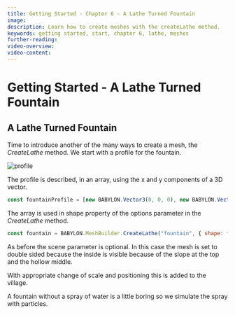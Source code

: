 ```yaml
---
title: Getting Started - Chapter 6 - A Lathe Turned Fountain
image:
description: Learn how to create meshes with the createLathe method.
keywords: getting started, start, chapter 6, lathe, meshes
further-reading:
video-overview:
video-content:
---
```


# Getting Started - A Lathe Turned Fountain

## A Lathe Turned Fountain

Time to introduce another of the many ways to create a mesh, the _CreateLathe_ method. We start with a profile for the fountain.

![profile](/img/getstarted/profile.png)

The profile is described, in an array, using the x and y components of a 3D vector.

```javascript
const fountainProfile = [new BABYLON.Vector3(0, 0, 0), new BABYLON.Vector3(10, 0, 0), new BABYLON.Vector3(10, 4, 0), new BABYLON.Vector3(8, 4, 0), new BABYLON.Vector3(8, 1, 0), new BABYLON.Vector3(1, 2, 0), new BABYLON.Vector3(1, 15, 0), new BABYLON.Vector3(3, 17, 0)];
```

The array is used in shape property of the options parameter in the _CreateLathe_ method.

```javascript
const fountain = BABYLON.MeshBuilder.CreateLathe("fountain", { shape: fountainProfile, sideOrientation: BABYLON.Mesh.DOUBLESIDE }, scene);
```

As before the scene parameter is optional. In this case the mesh is set to double sided because the inside is visible because of the slope at the top and the hollow middle.

<Playground id="#TC31NV#3" title="Basic Lathe Fountain" description="Use the createLathe method to create a fountain." image="/img/playgroundsAndNMEs/gettingStartedLathe1.jpg"/>

With appropriate change of scale and positioning this is added to the village.

<Playground id="#KBS9I5#91" title="Add the Fountain" description="Add the fountain into the village." image="/img/playgroundsAndNMEs/gettingStartedLathe2.jpg"/>

A fountain without a spray of water is a little boring so we simulate the spray with particles.
